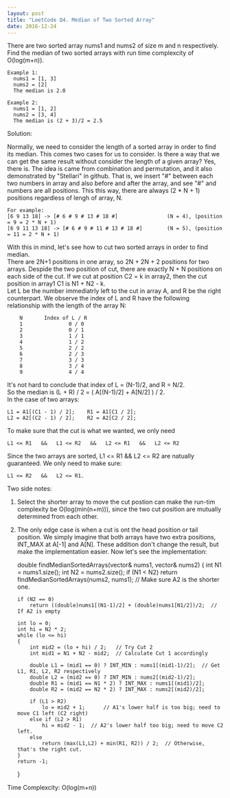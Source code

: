 ```yaml
---
layout: post
title: "LeetCode Q4. Median of Two Sorted Array"
date: 2016-12-24
---
```


There are two sorted array nums1 and nums2 of size m and n respectively.                                                      
Find the median of two sorted arrays with run time complexcity of O(log(m+n)).                                         

    Example 1:                  
      nums1 = [1, 3]                    
      nums2 = [2]                   
      The median is 2.0                   
                
    Example 2:                    
      nums1 = [1, 2]                    
      nums2 = [3, 4]                          
      The median is (2 + 3)/2 = 2.5                 

Solution:

Normally, we need to consider the length of a sorted array in order to find its median. This comes two cases for us to consider. Is there a way that we can get the same result without consider the length of a given array? 
Yes, there is. The idea is came from combination and permutation, and it also demonstrated by "Stellari" in github. That is, we insert "#" between each two numbers in array and also before and after the array, and see "#" and numbers are all positions. This this way, there are always (2 * N + 1) positions regardless of lengh of array, N.

    For example:                        
    [6 9 13 18] -> [# 6 # 9 # 13 # 18 #]                (N = 4), (position = 9 = 2 * N + 1)             
    [6 9 11 13 18] -> [# 6 # 9 # 11 # 13 # 18 #]        (N = 5), (position = 11 = 2 * N + 1)                
    
With this in mind, let's see how to cut two sorted arrays in order to find median.              
There are 2N+1 positions in one array, so 2N + 2N + 2 positions for two arrays. Despide the two position of cut, there are exactly N + N positions on each side of the cut. If we cut at position C2 = k in array2, then the cut position in array1 C1 is N1 + N2 - k.                      
Let L be the number immediatrly left to the cut in array A, and R be the right counterpart. We observe the index of L and R have the following relationship with the length of the array N:                     

        N       Index of L / R
        1               0 / 0
        2               0 / 1
        3               1 / 1
        4               1 / 2
        5               2 / 2
        6               2 / 3
        7               3 / 3
        8               3 / 4
        9               4 / 4
        
It's not hard to conclude that index of L = (N-1)/2, and R = N/2.                           
So the median is (L + R) / 2 = ( A[(N-1)/2] + A[N/2] ) / 2.                     
In the case of two arrays:                              

    L1 = A1[(C1 - 1) / 2];    R1 = A1[C1 / 2];
    L2 = A2[(C2 - 1) / 2];    R2 = A2[C2 / 2];
    
To make sure that the cut is what we wanted, we only need                       

    L1 <= R1   &&   L1 <= R2   &&   L2 <= R1   &&   L2 <= R2
    
Since the two arrays are sorted, L1 <= R1   &&   L2 <= R2 are natually guaranteed. We only need to make sure:                 

    L1 <= R2   &&   L2 <= R1.
Two side notes:
1.  Select the shorter array to move the cut postion can make the run-tim complexity be O(log(min(n+m))), since the two cut       position are mutually determined from each other.
2.  The only edge case is when a cut is ont the head position or tail position. We simply imagine that both arrays have two       extra positions, INT_MAX at A[-1] and A[N]. These addition don't change the result, but make the implementation easier.
Now let's see the implementation:

    double findMedianSortedArrays(vector<int>& nums1, vector<int>& nums2) 
    {
        int N1 = nums1.size();
        int N2 = nums2.size();
        if (N1 < N2) 
            return findMedianSortedArrays(nums2, nums1);	// Make sure A2 is the shorter one.
    
        if (N2 == 0) 
            return ((double)nums1[(N1-1)/2] + (double)nums1[N1/2])/2;  // If A2 is empty
    
        int lo = 0;
        int hi = N2 * 2;
        while (lo <= hi) 
        {
            int mid2 = (lo + hi) / 2;   // Try Cut 2 
            int mid1 = N1 + N2 - mid2;  // Calculate Cut 1 accordingly
        
            double L1 = (mid1 == 0) ? INT_MIN : nums1[(mid1-1)/2];	// Get L1, R1, L2, R2 respectively
            double L2 = (mid2 == 0) ? INT_MIN : nums2[(mid2-1)/2];
            double R1 = (mid1 == N1 * 2) ? INT_MAX : nums1[(mid1)/2];
            double R2 = (mid2 == N2 * 2) ? INT_MAX : nums2[(mid2)/2];
        
            if (L1 > R2) 
                lo = mid2 + 1;		// A1's lower half is too big; need to move C1 left (C2 right)
            else if (L2 > R1) 
                hi = mid2 - 1;	// A2's lower half too big; need to move C2 left.
            else 
                return (max(L1,L2) + min(R1, R2)) / 2;	// Otherwise, that's the right cut.
        }
        return -1;
    } 
    
Time Complexcity:   O(log(m+n)) 
